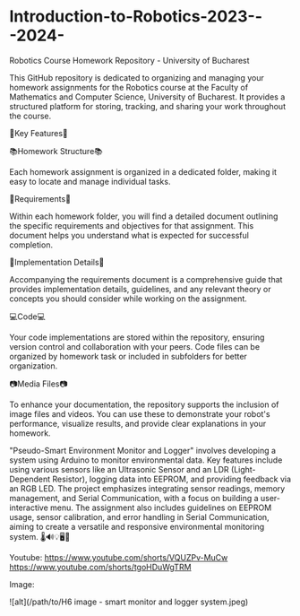 # Introduction-to-Robotics-2023---2024-

Robotics Course Homework Repository - University of Bucharest

This GitHub repository is dedicated to organizing and managing your homework assignments for the Robotics course at the Faculty of Mathematics and Computer Science, University of Bucharest. It provides a structured platform for storing, tracking, and sharing your work throughout the course.

🌟Key Features🌟


📚Homework Structure📚

Each homework assignment is organized in a dedicated folder, making it easy to locate and manage individual tasks.

🎯Requirements🎯

Within each homework folder, you will find a detailed document outlining the specific requirements and objectives for that assignment. This document helps you understand what is expected for successful completion.

🧩Implementation Details🧩

Accompanying the requirements document is a comprehensive guide that provides implementation details, guidelines, and any relevant theory or concepts you should consider while working on the assignment.

💻Code💻

Your code implementations are stored within the repository, ensuring version control and collaboration with your peers. Code files can be organized by homework task or included in subfolders for better organization.

📷Media Files📷

To enhance your documentation, the repository supports the inclusion of image files and videos. You can use these to demonstrate your robot's performance, visualize results, and provide clear explanations in your homework.

 "Pseudo-Smart Environment Monitor and Logger" involves developing a system using Arduino to monitor environmental data. Key features include using various sensors like an Ultrasonic Sensor and an LDR (Light-Dependent Resistor), logging data into EEPROM, and providing feedback via an RGB LED. The project emphasizes integrating sensor readings, memory management, and Serial Communication, with a focus on building a user-interactive menu. The assignment also includes guidelines on EEPROM usage, sensor calibration, and error handling in Serial Communication, aiming to create a versatile and responsive environmental monitoring system. 🌡️🔊💡🖥️🔧

 Youtube: https://www.youtube.com/shorts/VQUZPv-MuCw
          https://www.youtube.com/shorts/tgoHDuWgTRM

Image:

![alt](/path/to/H6 image - smart monitor and logger system.jpeg)
